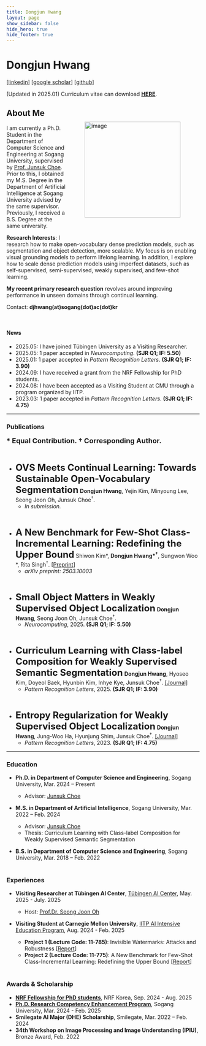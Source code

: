 ```yaml
---
title: Dongjun Hwang
layout: page
show_sidebar: false
hide_hero: true
hide_footer: true
---
```


# Dongjun Hwang
[<a href="https://www.linkedin.com/in/dongjun-hwang-985752203/">linkedin</a>] [<a href="https://scholar.google.com/citations?user=JlOEQwYAAAAJ&hl=ko">google scholar</a>] [<a href="https://github.com/dongjunhwang">github</a>]

(Updated in 2025.01)
Curriculum vitae can download <b><a href="https://drive.google.com/file/d/1Ww0PHBGS_SCjUvCIa7ouLWLKitLWaLDB/view?usp=drive_link">HERE</a></b>.

<img style="margin-right: 50px; margin-left: 50px; margin-bottom: 50px; margin-top: 50px;" align="right" src="img/dongjun.svg" alt="image" width="250" />

## About Me

<!-- <a href="https://github.com/dongjunhwang"><img style="margin-right: 5px; margin-bottom: 5px;" src="img/github.svg" alt="image" width="40" /></a> -->
<!-- <a href="https://www.linkedin.com/in/%EB%8F%99%EC%A4%80-%ED%99%A9-985752203/"><img style="margin-right: 5px; margin-bottom: 5px;" src="img/linkedin.svg" alt="image" width="40" /></a> -->
<!-- <a href="https://velog.io/@wbsl0427"><img style="margin-right: 5px; margin-bottom: 5px;" src="img/velog.svg" alt="image" width="40" /></a> -->

<!-- <b><a href="https://drive.google.com/file/d/15Z6ONVVo2iHMkHzuZ6z-MsQJ-LIROeHv/view?usp=sharing">Curriculum Vitae</a></b> -->

I am currently a Ph.D. Student in the Department of Computer Science and Engineering at Sogang University, supervised by <a href="https://sites.google.com/site/junsukchoe/"> Prof. Junsuk Choe</a>. Prior to this, I obtained my M.S. Degree in the Department of Artificial Intelligence at Sogang University advised by the same supervisor. Previously, I received a B.S. Degree at the same university.

**Research Interests**: I research how to make open-vocabulary dense prediction models, such as segmentation and object detection, more scalable. My focus is on enabling visual grounding models to perform lifelong learning. In addition, I explore how to scale dense prediction models using imperfect datasets, such as self-supervised, semi-supervised, weakly supervised, and few-shot learning.

**My recent primary research question** revolves around improving performance in unseen domains through continual learning.

Contact: <b>djhwang(at)sogang(dot)ac(dot)kr</b>

<br>

#### News

- 2025.05: I have joined Tübingen University as a Visiting Researcher.
- 2025.05: 1 paper accepted in _Neurocomputing_. <b>(SJR Q1; IF: 5.50)</b>
- 2025.01: 1 paper accepted in _Pattern Recognition Letters_. <b>(SJR Q1; IF: 3.90)</b>
- 2024.09: I have received a grant from the NRF Fellowship for PhD students.
- 2024.08: I have been accepted as a Visiting Student at CMU through a program organized by IITP.
- 2023.03: 1 paper accepted in _Pattern Recognition Letters_. <b>(SJR Q1; IF: 4.75)</b>

---

### Publications
<b><font size="4">* Equal Contribution.  † Corresponding Author.</font></b>

<br>

- <font size="5"><b>OVS Meets Continual Learning: Towards Sustainable Open-Vocabulary Segmentation</b></font>
<b>Dongjun Hwang</b>, Yejin Kim, Minyoung Lee, Seong Joon Oh, Junsuk Choe<sup>†</sup>.
    - _In submission._

<br>

- <font size="5"><b>A New Benchmark for Few-Shot Class-Incremental Learning: Redefining the Upper Bound</b></font>
Shiwon Kim*, <b>Dongjun Hwang*<sup>†</sup></b>, Sungwon Woo *, Rita Singh<sup>†</sup>. [<a href="https://arxiv.org/pdf/2503.10003">Preprint</a>]
    - _arXiv preprint: 2503.10003_

<br>

- <font size="5"><b>Small Object Matters in Weakly Supervised Object Localization</b></font>
<b>Dongjun Hwang</b>, Seong Joon Oh, Junsuk Choe<sup>†</sup>.
    - _Neurocomputing_, 2025. <b>(SJR Q1; IF: 5.50)</b>

<br>

- <font size="5"><b>Curriculum Learning with Class-label Composition for Weakly Supervised Semantic Segmentation</b></font>
<b>Dongjun Hwang</b>, Hyoseo Kim, Doyeol Baek, Hyunbin Kim, Inhye Kye, Junsuk Choe<sup>†</sup>. <a href="https://www.sciencedirect.com/science/article/pii/S0167865524003714">[Journal]</a>
    - _Pattern Recognition Letters_, 2025. <b>(SJR Q1; IF: 3.90)</b>

<br>

- <font size="5"><b>Entropy Regularization for Weakly Supervised Object Localization</b></font>
<b>Dongjun Hwang</b>, Jung-Woo Ha, Hyunjung Shim, Junsuk Choe<sup>†</sup>. <a href="https://www.sciencedirect.com/science/article/pii/S0167865523000831">[Journal]</a>
    - _Pattern Recognition Letters_, 2023. <b>(SJR Q1; IF: 4.75)</b>

---

### Education
- **Ph.D. in Department of Computer Science and Engineering**, Sogang University, Mar. 2024 – Present
    - Advisor: <a href="https://sites.google.com/site/junsukchoe/">Junsuk Choe</a>

- **M.S. in Department of Artificial Intelligence**, Sogang University, Mar. 2022 – Feb. 2024
    - Advisor: <a href="https://sites.google.com/site/junsukchoe/">Junsuk Choe</a>
    - Thesis: Curriculum Learning with Class-label Composition for Weakly Supervised Semantic Segmentation

- **B.S. in Department of Computer Science and Engineering**, Sogang University, Mar. 2018 – Feb. 2022
<br><br>

### Experiences
- **Visiting Researcher at Tübingen AI Center**, <a href="https://tuebingen.ai/">Tübingen AI Center</a>, May. 2025 - July. 2025
    - Host:  <a href="https://coallaoh.github.io/">Prof.Dr. Seong Joon Oh</a>

- **Visiting Student at Carnegie Mellon University**, <a href="https://www.msit.go.kr/bbs/view.do?sCode=user&mId=129&mPid=224&pageIndex=&bbsSeqNo=100&nttSeqNo=3178606&searchOpt=ALL&searchTxt=">IITP AI Intensive Education Program</a>, Aug. 2024 - Feb. 2025
    - **Project 1 (Lecture Code: 11-785)**: Invisible Watermarks: Attacks and Robustness [<a href="https://arxiv.org/abs/2412.12511">Report</a>]
    - **Project 2 (Lecture Code: 11-775)**: A New Benchmark for Few-Shot Class-Incremental Learning: Redefining the Upper Bound [<a href="https://arxiv.org/abs/2503.10003">Report</a>]
<br><br>

### Awards & Scholarship
- <a href="https://www.nrf.re.kr/biz/info/info/view?menu_no=378&biz_no=416">**NRF Fellowship for PhD students**</a>, NRF Korea, Sep. 2024 - Aug. 2025
- <a href="https://gradsch.sogang.ac.kr/front/cmsboardview.do?siteId=gradsch&bbsConfigFK=404&pkid=904933">**Ph.D. Research Competency Enhancement Program**</a>, Sogang University, Mar. 2024 - Feb. 2025 
- **Smilegate AI Major (DHE) Scholarship**, Smilegate, Mar. 2022 – Feb. 2024
- **34th Workshop on Image Processing and Image Understanding (IPIU)**, Bronze Award, Feb. 2022
<br><br>
